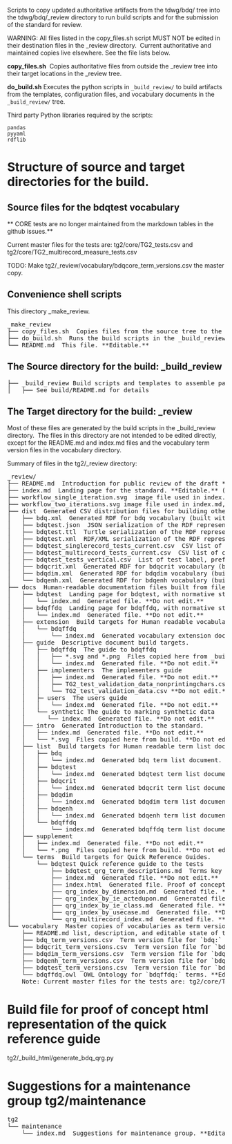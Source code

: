 Scripts to copy updated authoritative artifacts from the tdwg/bdq/ tree into the tdwg/bdq/_review directory to run build scripts and for the submission of the standard for review.

WARNING: All files listed in the copy_files.sh script MUST NOT be edited in their destination files in the _review directory.  Current authoritative and maintained copies live elsewhere.  See the file lists below.

**copy_files.sh**  Copies authoritative files from outside the _review tree into their target locations in the _review tree.

**do_build.sh** Executes the python scripts in `_build_review/` to build artifacts from the templates, configuration files, and vocabulary documents in the `_build_review/` tree.

Third party Python libraries required by the scripts:
```
pandas
pyyaml
rdflib
```

# Structure of source and target directories for the build.

## Source files for the bdqtest vocabulary

** CORE tests are no longer maintained from the markdown tables in the github issues.** 

Current master files for the tests are: tg2/core/TG2_tests.csv and  tg2/core/TG2_multirecord_measure_tests.csv 

TODO: Make tg2/_review/vocabulary/bdqcore_term_versions.csv the master copy.

## Convenience shell scripts 

This directory \_make_review.

<pre>
_make_review
├── copy_files.sh  Copies files from the source tree to the target tree. **Editable.**
├── do_build.sh  Runs the build scripts in the _build_review directory. **Editable.**
└── README.md  This file. **Editable.**
</pre>

## The Source directory for the build: \_build_review

<pre>
├── _build_review Build scripts and templates to assemble pages.
│   ├── See build/README.md for details
</pre>

## The Target directory for the build: \_review

Most of these files are generated by the build scripts in the _build_review directory.  The files in this directory are not intended to be edited directly, except for the README.md and index.md files and the vocabulary term version files in the vocabulary directory.

Summary of files in the tg2/\_review directory: 

<pre>
_review/
├── README.md  Introduction for public review of the draft **Editable.**
├── index.md  Landing page for the standard. **Editable.** (the references are embedded in this file)
├── workflow_single_iteration.svg  image file used in index.md, **Editable.**
├── workflow_two_iterations.svg image file used in index.md, **Editable.**
├── dist  Generated CSV distribution files for building other artifacts.
│   ├── bdq.xml  Generated RDF for bdq vocabulary (built with draft_build-termlist.py).
│   ├── bdqtest.json  JSON serialization of the RDF representation of test descriptions, built by kurator-ffdq from bdq/tg2/core/TG2_tests.csv as bdq/tg2/core/TG2_tests.ttl.
│   ├── bdqtest.ttl  Turtle serialization of the RDF representation of test descriptions, built by kurator-ffdq from bdq/tg2/core/TG2_tests.csv as bdq/tg2/core/TG2_tests.ttl.
│   ├── bdqtest.xml  RDF/XML serialization of the RDF representation of test descriptions, built by kurator-ffdq from bdq/tg2/core/TG2_tests.csv as bdq/tg2/core/TG2_tests.xml.
│   ├── bdqtest_singlerecord_tests_current.csv  CSV list of current bdqtest SingleRecord tests, for the convenience of implementers.  Produced by _make_review/copy_files.sh
│   ├── bdqtest_multirecord_tests_current.csv  CSV list of current bdqtest MultiRecord tests, for the convenience of implementers.  Produced by _make_review/copy_files.sh
│   ├── bdqtest_tests_vertical.csv  List of test label, prefLabel, and fully qualified name.
│   ├── bdqcrit.xml  Generated RDF for bdqcrit vocabulary (built with draft_build-termlist.py).
│   ├── bdqdim.xml  Generated RDF for bdqdim vocabulary (built with draft_build-termlist.py).
│   └── bdqenh.xml  Generated RDF for bdqenh vocabulary (built with draft_build-termlist.py).
├── docs  Human-readable documentation files built from files in build directory.
│   ├── bdqtest  Landing page for bdqtest, with normative statements.
│   │   └── index.md  Generated file. **Do not edit.**
│   ├── bdqffdq  Landing page for bdqffdq, with normative statements.
│   │   └── index.md  Generated file. **Do not edit.**
│   ├── extension  Build targets for Human readable vocabulary extension documents.
│   │   └── bdqffdq
│   │       └── index.md  Generated vocabulary extension document. **Do not edit.**
│   ├── guide  Descriptive document build targets.
│   │   ├── bdqffdq  The guide to bdqffdq
│   │   │   ├── *.svg and *.png  Files copied here from _build_review. **Do not edit.**
│   │   │   └── index.md  Generated file. **Do not edit.**
│   │   ├── implementers  The implementers guide
│   │   │   ├── index.md  Generated file. **Do not edit.**
│   │   │   ├── TG2_test_validation_data_nonprintingchars.csv **Do not edit.**
│   │   │   └── TG2_test_validation_data.csv **Do not edit.**
│   │   ├─ users  The users guide
│   │   │   └── index.md  Generated file. **Do not edit.**
│   │   └── synthetic The guide to marking synthetic data 
│   │	   └── index.md  Generated file. **Do not edit.**
│   ├── intro  Generated Introduction to the standard.
│   │   ├── index.md  Generated file. **Do not edit.**
│   │   └── *.svg  Files copied here from build. **Do not edit.**
│   ├── list  Build targets for Human readable term list documents. **Do not edit.**
│   │   ├── bdq
│   │   │   └── index.md  Generated bdq term list document. **Do not edit.**
│   │   ├── bdqtest
│   │   │   └── index.md  Generated bdqtest term list document. **Do not edit.**
│   │   ├── bdqcrit
│   │   │   └── index.md  Generated bdqcrit term list document. **Do not edit.**
│   │   ├── bdqdim
│   │   │   └── index.md  Generated bdqdim term list document. **Do not edit.**
│   │   ├── bdqenh
│   │   │   └── index.md  Generated bdqenh term list document. **Do not edit.**
│   │   └── bdqffdq
│   │       └── index.md  Generated bdqffdq term list document. **Do not edit.**
│   ├── supplement
│   │   ├── index.md  Generated file. **Do not edit.**
│   │   └── *.png  Files copied here from build. **Do not edit.**
│   └── terms  Build targets for Quick Reference Guides.
│       └── bdqtest Quick reference guide to the tests
│           ├── bdqtest_qrg_term_descriptions.md  Terms key for index.md. Generated file. **Do not edit.**
│           ├── index.md  Generated file. **Do not edit.**
│           ├── index.html  Generated file. Proof of concept html rendering of the QRG deployed at https://tdwg.github.io/bdq/terms/bdqtest/ **Do not edit.**
│           ├── qrg_index_by_dimension.md  Generated file. **Do not edit.**
│           ├── qrg_index_by_ie_actedupon.md  Generated file. **Do not edit.**
│           ├── qrg_index_by_ie_class.md  Generated file. **Do not edit.**
│           ├── qrg_index_by_usecase.md  Generated file. **Do not edit.**
│           └── qrg_multirecord_index.md  Generated file. **Do not edit.**
└── vocabulary  Master copies of vocabularies as term version files (and an OWL file).
    ├── README.md list, description, and editable state of the vocabulary files
	├── bdq_term_versions.csv  Term version file for `bdq:` supplemental vocabulary. **Editable.**
	├── bdqcrit_term_versions.csv  Term version file for `bdqcrit:` Criterion vocabulary. **Editable.**
	├── bdqdim_term_versions.csv  Term version file for `bdqdim:` Dimension vocabulary. **Editable.**
	├── bdqenh_term_versions.csv  Term version file for `bdqenh:` Enhancement vocabulary. **Editable.**
	├── bdqtest_term_versions.csv  Term version file for `bdqtest:`  Produced by _make_review/copy_files.sh ** Do Not Edit.**
	└── bdqffdq.owl  OWL Ontology for `bdqffdq:` terms. **Edit with Protégé or VERY carefully with a text editor.**
	Note: Current master files for the tests are: tg2/core/TG2_tests.csv and  tg2/core/TG2_multirecord_measure_tests.csv 
</pre>

# Build file for proof of concept html representation of the quick reference guide

tg2/\_build_html/generate_bdq_qrg.py

# Suggestions for a maintenance group tg2/maintenance

<pre>
tg2 
└── maintenance
    └── index.md  Suggestions for maintenance group. **Editable.**
</pre>
